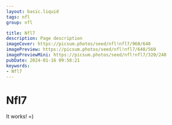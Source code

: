 ```yaml
---
layout: basic.liquid
tags: nfl
group: nfl

title: Nfl7
description: Page description
imageCover: https://picsum.photos/seed/nfl!nfl7/960/640
imagePreview: https://picsum.photos/seed/nfl!nfl7/640/560
imagePreviewMini: https://picsum.photos/seed/nfl!nfl7/320/240
pubDate: 2024-01-16 09:58:21
keywords:
- Nfl7
---
```


# Nfl7

It works! =)
